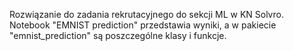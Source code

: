 Rozwiązanie do zadania rekrutacyjnego do sekcji ML w KN Solvro. Notebook "EMNIST prediction" przedstawia wyniki, a w pakiecie "emnist_prediction" są poszczególne klasy i funkcje.
